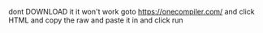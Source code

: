 dont DOWNLOAD it it won't work goto https://onecompiler.com/ and click HTML and copy the raw and paste it in and click run
